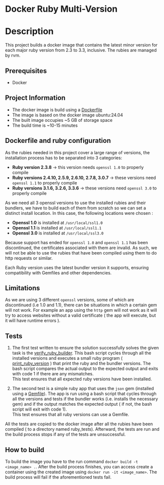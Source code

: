 # Docker Ruby Multi-Version

# Description

This project builds a docker image that contains the
latest minor version for each major ruby version from
2.3 to 3.3, inclusive. The rubies are managed by rvm.

## Prerequisites
- Docker

## Project Information
- The docker image is build using a [Dockerfile](./Dockerfile)
- The image is based on the docker image ubuntu:24.04
- The built image occupies ~5 GB of storage space
- The build time is ~10-15 minutes

## Dockerfile and ruby configuration
As the rubies needed in this project cover a large range of versions,
the installation process has to be separated into 3 categories:
- **Ruby version 2.3.8** -> this version needs `openssl 1.0` to properly compile
- **Ruby versions 2.4.10, 2.5.9, 2.6.10, 2.7.8, 3.0.7** -> these versions need `openssl 1.1` to properly compile
- **Ruby versions 3.1.6, 3.2.6, 3.3.6** -> these versions need `openssl 3.0` to properly compile

As we need all 3 openssl versions to use the installed rubies and their bundlers,
we have to build each of them from scratch so we can set a distinct install location. In this case,
the following locations were chosen :
- **Openssl 1.0** is installed at `/usr/local/ssl1.0`
- **Openssl 1.1** is installed at `/usr/local/ssl1.1`
- **Openssl 3.0** is installed at `/usr/local/ssl3.0`

Because support has ended for `openssl 1.0` and `openssl 1.1` has been
discontinued, the certificates associated with them are invalid.
As such, we will not be able to use the rubies that have been compiled
using them to do http requests or similar.

Each Ruby version uses the latest bundler version it supports, ensuring compatibility with Gemfiles and other dependencies.

## Limitations
As we are using 3 different `openssl` versions, some of which are discontinued (i.e 1.0 and 1.1), there can be situations in
which a certain gem will not work. For example an app using the `http` gem will not work as it will try to 
access websites without a valid certificate ( the app will execute, but it will have runtime errors ).

## Tests
1. The first test written to ensure the solution successfully solves the given task is the
[verify_ruby_builder](./verify_ruby_builder.sh). This bash script cycles through all the 
installed versions and executes a small ruby program ( [print_ruby_version](./print_ruby_version.rb) )
that print the ruby and the bundler versions. The bash script compares the actual output to
the expected output and exits with code 1 if there are any mismatches.<br>
This test ensures that all expected ruby versions have been installed.<br>

2. The second test is a simple ruby app that uses the `json` gem (installed using a
[Gemfile](./simple_ruby_app/Gemfile)). The app is run using a bash script that cycles
through all the versions and tests if the bundler works (i.e. installs the necessary gem)
and if the output matches the expected output ( if not, the bash script will exit with code 1).<br>
This test ensures that all ruby versions can use a Gemfile.

All the tests are copied to the docker image after all the rubies have been compiled ( to a directory named ruby_tests).
Afterward, the tests are run and the build process stops if any of the tests are unsuccessful.

## How to build
To build the image you have to the run command `docker build -t <image_name> .`. After the build process finishes,
you can access create a container using the created image using `docker run -it <image_name>`. The build process will
fail if the aforementioned tests fail.

## 